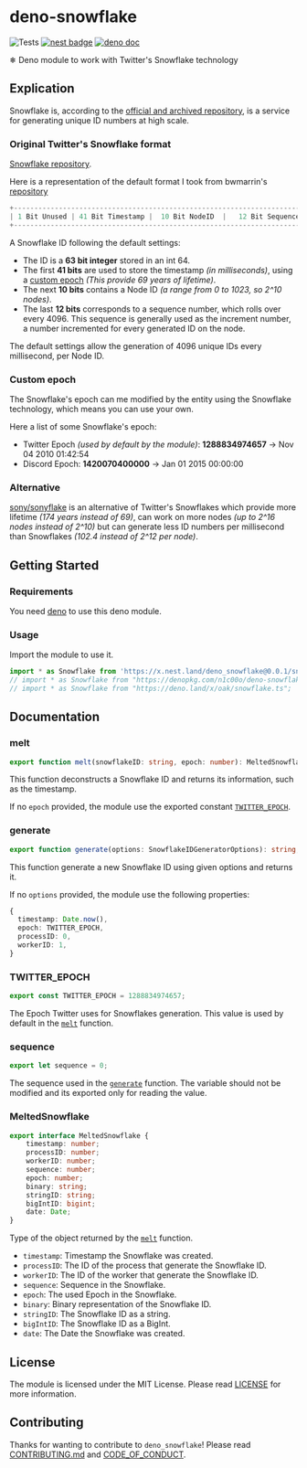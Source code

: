 # deno-snowflake

![Tests](https://github.com/n1c00o/deno-snowflake/workflows/testing/badge.svg?branch=main)
[![nest badge](https://nest.land/badge.svg)](https://nest.land/package/deno_snowflake)
[![deno doc](https://doc.deno.land/badge.svg)](https://doc.deno.land/https/deno.land/x/deno_snowflake/snowflake.ts)

❄ Deno module to work with Twitter's Snowflake technology

## Explication

Snowflake is, according to the [official and archived repository](https://github.com/twitter-archivesnowflake/tree/snowflake),
is a service for generating unique ID numbers at high scale.

### Original Twitter's Snowflake format

[Snowflake repository](https://github.com/twitter-archive/snowflake/tree/snowflake-2010#solution).

Here is a representation of the default format I took from bwmarrin's [repository](https://github.com/bwmarrin/snowflake)

```js
+--------------------------------------------------------------------------+
| 1 Bit Unused | 41 Bit Timestamp |  10 Bit NodeID  |   12 Bit Sequence ID |
+--------------------------------------------------------------------------+
```

A Snowflake ID following the default settings:

- The ID is a **63 bit integer** stored in an int 64.
- The first **41 bits** are used to store the timestamp _(in milliseconds)_,
  using a [custom epoch](#custom-epoch) _(This provide 69 years of lifetime)_.
- The next **10 bits** contains a Node ID _(a range from 0 to 1023, so 2^10 nodes)_.
- The last **12 bits** corresponds to a sequence number,
  which rolls over every 4096. This sequence is generally used
  as the increment number, a number incremented for every generated ID on the node.

The default settings allow the generation of 4096 unique IDs every millisecond,
per Node ID.

### Custom epoch

The Snowflake's epoch can me modified by the entity using the Snowflake technology,
which means you can use your own.

Here a list of some Snowflake's epoch:

- Twitter Epoch _(used by default by the module)_:
  **1288834974657** -> Nov 04 2010 01:42:54
- Discord Epoch: **1420070400000** -> Jan 01 2015 00:00:00

### Alternative

[sony/sonyflake](https://github.com/sony/sonyflake) is an alternative of
Twitter's Snowflakes which provide more lifetime _(174 years instead of 69)_,
can work on more nodes _(up to 2^16 nodes instead of 2^10)_ but can generate
less ID numbers per millisecond than Snowflakes _(102.4 instead of 2^12 per node)_.

## Getting Started

### Requirements

You need [deno](https://deno.land/) to use this deno module.

### Usage

Import the module to use it.

```ts
import * as Snowflake from 'https://x.nest.land/deno_snowflake@0.0.1/snowflake.ts';
// import * as Snowflake from "https://denopkg.com/n1c00o/deno-snowflake/snowflake.ts";
// import * as Snowflake from "https://deno.land/x/oak/snowflake.ts";
```

## Documentation

### melt

```ts
export function melt(snowflakeID: string, epoch: number): MeltedSnowflake;
```

This function deconstructs a Snowflake ID and returns its information,
such as the timestamp.

If no `epoch` provided, the module use the exported constant [`TWITTER_EPOCH`](#TWITTER_EPOCH).

### generate

```ts
export function generate(options: SnowflakeIDGeneratorOptions): string;
```

This function generate a new Snowflake ID using given options and returns it.

If no `options` provided, the module use the following properties:

```ts
{
  timestamp: Date.now(),
  epoch: TWITTER_EPOCH,
  processID: 0,
  workerID: 1,
}
```

### TWITTER_EPOCH

```ts
export const TWITTER_EPOCH = 1288834974657;
```

The Epoch Twitter uses for Snowflakes generation.
This value is used by default in the [`melt`](#melt) function.

### sequence

```ts
export let sequence = 0;
```

The sequence used in the [`generate`](#generate) function.
The variable should not be modified and its exported only for reading the value.

### MeltedSnowflake

```ts
export interface MeltedSnowflake {
	timestamp: number;
	processID: number;
	workerID: number;
	sequence: number;
	epoch: number;
	binary: string;
	stringID: string;
	bigIntID: bigint;
	date: Date;
}
```

Type of the object returned by the [`melt`](#melt) function.

- `timestamp`: Timestamp the Snowflake was created.
- `processID`: The ID of the process that generate the Snowflake ID.
- `workerID`: The ID of the worker that generate the Snowflake ID.
- `sequence`: Sequence in the Snowflake.
- `epoch`: The used Epoch in the Snowflake.
- `binary`: Binary representation of the Snowflake ID.
- `stringID`: The Snowflake ID as a string.
- `bigIntID`: The Snowflake ID as a BigInt.
- `date`: The Date the Snowflake was created.

## License

The module is licensed under the MIT License.
Please read [LICENSE](LICENSE) for more information.

## Contributing

Thanks for wanting to contribute to `deno_snowflake`!
Please read [CONTRIBUTING.md](CONTRIBUTING.md) and [CODE_OF_CONDUCT](CODE_OF_CONDUCT.md).
